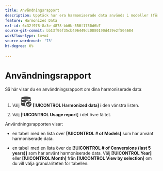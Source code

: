 ```yaml
---
title: Användningsrapport
description: Upptäck hur era harmoniserade data används i modeller (för utbildning och poängsättning) och konverteringar.
feature: Harmonized Data
exl-id: 6c32f978-8a3e-4878-bb6b-550f1750d6b7
source-git-commit: bb13f96f35cb496449dc0880190d429e2f504684
workflow-type: tm+mt
source-wordcount: '73'
ht-degree: 0%

---
```


# Användningsrapport

Så här visar du en användningsrapport om dina harmoniserade data:

1. Välj ![DataSearch](/help/assets/icons/DataCheck.svg) **[!UICONTROL Harmonized data]** i den vänstra listen.

1. Välj **[!UICONTROL Usage report]** i det övre fältet.

Användningsrapporten visar:

* en tabell med en lista över **[!UICONTROL # of Models]** som har använt harmoniserade data.

* en tabell med en lista över de **[!UICONTROL # of Conversions (last 5 years)]** som har använt harmoniserade data. Välj **[!UICONTROL Year]** eller **[!UICONTROL Month]** från **[!UICONTROL View by selection]** om du vill välja granulariteten för tabellen.

